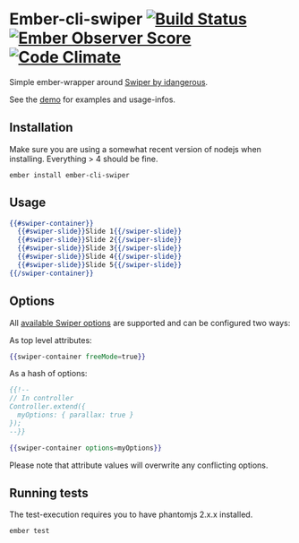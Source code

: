 # Ember-cli-swiper [![Build Status](https://travis-ci.org/Ember-Swiper/ember-cli-swiper.svg?branch=master)](https://travis-ci.org/Ember-Swiper/ember-cli-swiper) [![Ember Observer Score](https://emberobserver.com/badges/ember-cli-swiper.svg)](https://emberobserver.com/addons/ember-cli-swiper) [![Code Climate](https://codeclimate.com/github/Ember-Swiper/ember-cli-swiper/badges/gpa.svg)](https://codeclimate.com/github/Ember-Swiper/ember-cli-swiper)

Simple ember-wrapper around [Swiper by idangerous](http://idangero.us/swiper/demos/).

See the [demo](http://ember-swiper.github.io/ember-cli-swiper/) for examples and usage-infos.

Installation
------------------------------------------------------------------------------

Make sure you are using a somewhat recent version of nodejs when installing. Everything > 4 should be fine.

`ember install ember-cli-swiper`

## Usage

```handlebars
{{#swiper-container}}
  {{#swiper-slide}}Slide 1{{/swiper-slide}}
  {{#swiper-slide}}Slide 2{{/swiper-slide}}
  {{#swiper-slide}}Slide 3{{/swiper-slide}}
  {{#swiper-slide}}Slide 4{{/swiper-slide}}
  {{#swiper-slide}}Slide 5{{/swiper-slide}}
{{/swiper-container}}
```

## Options

All [available Swiper options](https://github.com/nolimits4web/Swiper/blob/Swiper3/API.md) are supported and can be configured two ways:

As top level attributes:
```handlebars
{{swiper-container freeMode=true}}
```

As a hash of options:
```handlebars
{{!--
// In controller
Controller.extend({
  myOptions: { parallax: true }
});
--}}

{{swiper-container options=myOptions}}
```

Please note that attribute values will overwrite any conflicting options.

## Running tests

The test-execution requires you to have phantomjs 2.x.x installed.

`ember test`
